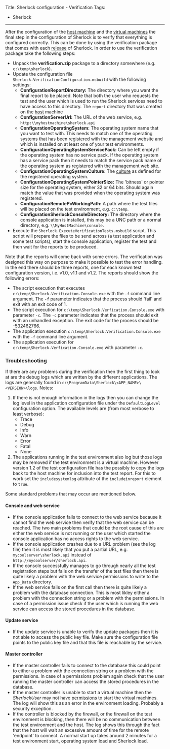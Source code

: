 Title: Sherlock configuration - Verification
Tags:
  - Sherlock
---

After the configuration of the [host machine](/posts/Setting-up-Sherlock-serverside.html) and the
[virtual machines](/posts/Setting-up-Sherlock-virtualmachines.html) the final step in the configuration
of Sherlock is to verify that everything is configured correctly. This can be done by using the
verification package that comes with each [release](https://github.com/pvandervelde/Sherlock/releases)
of Sherlock. In order to use the verification package take the following steps:

- Unpack the **verification.zip** package to a directory somewhere (e.g. `c:\temp\sherlock`).
- Update the configuration file `Sherlock.VerificationConfiguration.msbuild` with the following settings:
    * **ConfigurationReportDirectory:** The directory where you want the final report to be placed.
      Note that both the user who requests the test and the user which is used to run the Sherlock
      services need to have access to this directory. The `report` directory that was created on the
      [host](/posts/Setting-up-Sherlock-serverside.html) machine
    * **ConfigurationServerUrl:** The URL of the web service, e.g. `http:\\myhostmachine\sherlock.api`
    * **ConfigurationOperatingSystem:** The operating system name that you want to test with. This
      needs to match one of the operating systems that has been registered with the management website
      and which is installed on at least one of your test environments.
    * **ConfigurationOperatingSystemServicePack:** Can be left empty if the operating system has no
      service pack. If the operating system has a service pack then it needs to match the service
      pack name of the operating system as registered with the management web site.
    * **ConfigurationOperatingSystemCulture:** The [culture](https://en.wikipedia.org/wiki/IETF_language_tag)
      as defined for the registered operating system.
    * **ConfigurationOperatingSystemPointerSize:** The 'bitness' or pointer size for the operating
      system, either 32 or 64 bits. Should again match the value that was provided when the operating
      system was registered.
    * **ConfigurationRemotePcWorkingPath:** A path where the test files will be placed on the test
      environment, e.g. `c:\temp`.
    * **ConfigurationSherlockConsoleDirectory:** The directory where the console application is
      installed, this may be a UNC path or a normal directory, e.g. `\\MyHostMachine\console`.
- Execute the `Sherlock.ExecuteVerificationTests.msbuild` script. This script will prepare the files
  to be send across (a test application and some test scripts), start the console application, register
  the test and then wait for the reports to be produced.

Note that the reports will come back with some errors. The verification was designed this way on
purpose to make it possible to test the error handling. In the end there should be three reports, one
for each known test configuration version, i.e. v1.0, v1.1 and v1.2. The reports should show the
following errors:

- The script execution that executes `c:\temp\Sherlock.Verification.Console.exe` with the `-f` command
  line argument. The `-f` parameter indicates that the process should 'fail' and exit with an exit
  code of 1.
- The script execution for `c:\temp\Sherlock.Verfication.Console.exe` with parameter `-c`. The `-c`
  parameter indicates that the process should exit with an unhandled exception. The exit code for
  the process should be -532462766.
- The application execution `c:\temp\Sherlock.Verification.Console.exe` with the `-f` command line argument.
- The application execution for `c:\temp\Sherlock.Verfication.Console.exe` with parameter `-c`.


### Troubleshooting

If there are any problems during the verification then the first thing to look at are the debug logs
which are written by the different applications. The logs are generally found in
`c:\ProgramData\Sherlock\<APP_NAME>\<VERSION>\logs`. Notes:

1. If there is not enough information in the logs then you can change the log level in the application
  configuration file under the `DefaultLogLevel` configuration option. The available levels are (from
  most verbose to least verbose):
    * Trace
    * Debug
    * Info
    * Warn
    * Error
    * Fatal
    * None
1. The applications running in the test environment also log but those logs may be removed if the
  test environment is a virtual machine. However version 1.2 of the test configuration file has the
  possibly to copy the logs back to the host machine for inclusion into the test report. For this to
  work set the `includesystemlog` attribute of the `includeinreport` element to `true`.

Some standard problems that may occur are mentioned below.


#### Console and web service

- If the console application fails to connect to the web service because it cannot find the web
  service then verify that the web service can be reached. The two main problems that could be the
  root cause of this are either the web service is not running or the user which started the console
  application has no access rights to the web service.
- If the console application crashes due to a URL problem (see the log file) then it is most likely
  that you put a partial URL, e.g. `mycoolserver\sherlock.api` instead of `http://mycoolserver/sherlock.api`.
- If the console successfully manages to go through nearly all the test registration steps but fails
  on the transfer of the test files then there is quite likely a problem with the web service permissions
  to write to the `App_Data` directory.
- If the web service fails on the first call then there is quite likely a problem with the database
  connection. This is most likley either a problem with the connection string or a problem with the
  permissions. In case of a permission issue check if the user which is running the web service can
  access the stored procedures in the database.


#### Update service

- If the update service is unable to verify the update packages then it is not able to access the
  public key file. Make sure the configuration file points to the public key file and that this file
  is reachable by the service.


#### Master controller

- If the master controller fails to connect to the database this could point to either a problem with
  the connection string or a problem with the permissions. In case of a permissions problem again check
  that the user running the master controller can access the stored procedures in the database.
- If the master controller is unable to start a virtual machine then the *SherlockUser* may not have
  [permissions](https://blogs.msdn.com/b/virtual_pc_guy/archive/2008/01/17/allowing-non-administrators-to-control-hyper-v.aspx)
  to start the virtual machines. The log will show this as an error in the environment loading. Probably
  a security exception.
- If the controller is blocked by the firewall, or the firewall on the test environment is blocking,
  then there will be no communication between the test environment and the host. The log shows this
  through the fact that the host will wait an excessive amount of time for the remote 'endpoint' to
  connect. A normal start up takes around 2 minutes for a test environment start, operating system
  load and Sherlock load.
